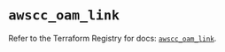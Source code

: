 # `awscc_oam_link`

Refer to the Terraform Registry for docs: [`awscc_oam_link`](https://registry.terraform.io/providers/hashicorp/awscc/0.70.0/docs/resources/oam_link).
